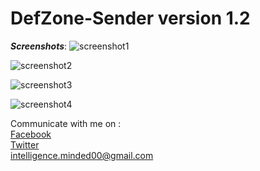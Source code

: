# DefZone-Sender version 1.2
***Screenshots***:
![screenshot1](https://user-images.githubusercontent.com/25101476/49776841-a17df480-fd1f-11e8-9b52-da929687de8d.png)

![screenshot2](https://user-images.githubusercontent.com/25101476/49776846-a93d9900-fd1f-11e8-966a-ee60eb8b4fb1.png)

![screenshot3](https://user-images.githubusercontent.com/25101476/49776852-afcc1080-fd1f-11e8-989d-9708d184cafa.png)

![screenshot4](https://user-images.githubusercontent.com/25101476/49776858-b65a8800-fd1f-11e8-9533-4e211092408a.png)

Communicate with me on :
<br>
<a href="https://www.facebook.com/abdu.hifz">Facebook</a>
<br>
<a href="https//www.twitter.com/abduhifz">Twitter</a>
<br>
<a href="intelligence.minded00@gmail.com">intelligence.minded00@gmail.com</a>
